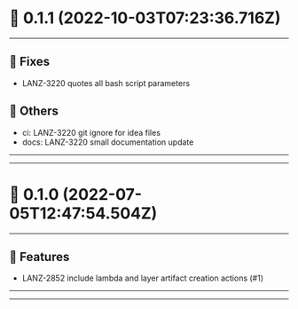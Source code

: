 # :confetti_ball: 0.1.1 (2022-10-03T07:23:36.716Z)
- - -
## :bug: Fixes
* LANZ-3220 quotes all bash script parameters
## :newspaper: Others
* ci: LANZ-3220 git ignore for idea files
* docs: LANZ-3220 small documentation update
- - -
- - -
# :confetti_ball: 0.1.0 (2022-07-05T12:47:54.504Z)
- - -
## :hammer: Features
* LANZ-2852 include lambda and layer artifact creation actions (#1)
- - -
- - -
